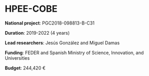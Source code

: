 # HPEE-COBE

**National project**: PGC2018-098813-B-C31

**Duration**: 2019-2022 (4 years)

**Lead researchers**: Jesús González and Miguel Damas

**Funding**: FEDER and Spanish Ministry of Science, Innovation, and Universities

**Budget**: 244,420 €
